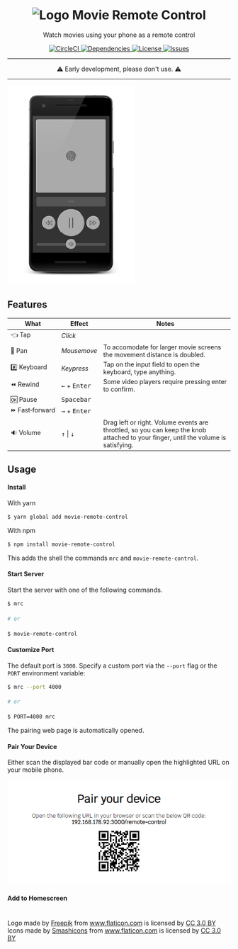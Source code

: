 <h1 align="center">
  <img alt="Logo" src="https://image.flaticon.com/icons/svg/421/421829.svg" height="48">
  Movie Remote Control
</h1>

<p align="center">
  Watch movies using your phone as a remote control
</p>

<p align="center">
  <a href="https://circleci.com/gh/n4bb12/workflows/movie-remote-control">
    <img alt="CircleCI" src="https://flat.badgen.net/circleci/github/n4bb12/movie-remote-control?icon=circleci">
  </a>
  <a href="https://david-dm.org/n4bb12/movie-remote-control">
    <img alt="Dependencies" src="https://flat.badgen.net/david/dep/n4bb12/movie-remote-control?icon=npm">
  </a>
  <a href="https://raw.githubusercontent.com/n4bb12/movie-remote-control/master/LICENSE">
    <img alt="License" src="https://flat.badgen.net/github/license/n4bb12/movie-remote-control?icon=github">
  </a>
  <!-- <a href="https://app.netlify.com/sites/movie-remote-control/deploys">
    <img alt="Netlify" src="https://img.shields.io/badge/netlify-movie-remote-control.netlify.com-00ad9f.svg?style=flat-square&logo=netlify">
  </a> -->
  <a href="https://github.com/n4bb12/movie-remote-control/issues/new">
    <img alt="Issues" src="https://flat.badgen.net/badge/github/create issue/pink?icon=github">
  </a>
</p>

<hr>

<p align="center">
⚠️ Early development, please don't use. ⚠️
</p>

<hr>

<img src="client/assets/screenshots/remote-control.png" height="450">

## Features

| What                | Effect                          | Notes                                                                                                                              |
| ------------------- | ------------------------------- | ---------------------------------------------------------------------------------------------------------------------------------- |
| 👈&nbsp;Tap         | <i>Click</i>                    |                                                                                                                                    |
| 💨&nbsp;Pan         | <i>Mousemove</i>                | To accomodate for larger movie screens the movement distance is doubled.                                                           |
| #️⃣&nbsp;Keyboard   | <i>Keypress</i>                 | Tap on the input field to open the keyboard, type anything.                                                                        |
| ⏪&nbsp;Rewind       | <kbd>←</kbd> + <kbd>Enter</kbd> | Some video players require pressing enter to confirm.                                                                              |
| 🆗&nbsp;Pause       | <kbd>Spacebar</kbd>             |                                                                                                                                    |
| ⏩&nbsp;Fast&#8209;forward | <kbd>→</kbd> + <kbd>Enter</kbd> |                                                                                                                                    |
| 🔉&nbsp;Volume      | <kbd>↑</kbd> \| <kbd>↓</kbd>    | Drag left or right. Volume events are throttled, so you can keep the knob attached to your finger, until the volume is satisfying. |

## Usage

#### Install

With yarn

```sh
$ yarn global add movie-remote-control
```

With npm

```sh
$ npm install movie-remote-control
```

This adds the shell the commands `mrc` and `movie-remote-control`.

#### Start Server

Start the server with one of the following commands.

```sh
$ mrc

# or

$ movie-remote-control
```

#### Customize Port

The default port is `3000`.
Specify a custom port via the `--port` flag or the `PORT` environment variable:

```sh
$ mrc --port 4000

# or

$ PORT=4000 mrc
```

The pairing web page is automatically opened.

#### Pair Your Device

Either scan the displayed bar code or manually open the highlighted URL on your mobile phone.

<p align="center">
  <img src="client/assets/screenshots/pairing.png">
</p>

#### Add to Homescreen



#

Logo made by <a href="http://www.freepik.com" title="Freepik">Freepik</a> from <a href="https://www.flaticon.com/free-icon/television_421829" title="Flaticon">www.flaticon.com</a> is licensed by <a href="http://creativecommons.org/licenses/by/3.0/" title="Creative Commons BY 3.0" target="_blank">CC 3.0 BY</a><br>
Icons made by <a href="https://www.flaticon.com/authors/smashicons" title="Smashicons">Smashicons</a> from <a href="https://www.flaticon.com/packs/essential-set-2" title="Flaticon">www.flaticon.com</a> is licensed by <a href="http://creativecommons.org/licenses/by/3.0/" title="Creative Commons BY 3.0" target="_blank">CC 3.0 BY</a>
